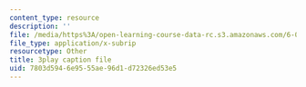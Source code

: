 ```yaml
---
content_type: resource
description: ''
file: /media/https%3A/open-learning-course-data-rc.s3.amazonaws.com/6-00-introduction-to-computer-science-and-programming-fall-2008/7803d5946e9555ae96d1d72326ed53e5_SXR9CDof7qw.vtt
file_type: application/x-subrip
resourcetype: Other
title: 3play caption file
uid: 7803d594-6e95-55ae-96d1-d72326ed53e5
---
```

